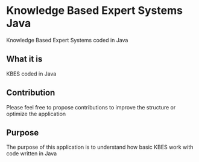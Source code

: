 # Knowledge Based Expert Systems Java
Knowledge Based Expert Systems coded in Java

## What it is
KBES coded in Java

## Contribution
Please feel free to propose contributions to improve the structure or optimize the application

## Purpose
The purpose of this application is to understand how basic KBES work with code written in Java
